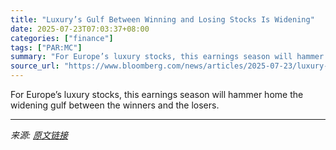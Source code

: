 ```yaml
---
title: "Luxury’s Gulf Between Winning and Losing Stocks Is Widening"
date: 2025-07-23T07:03:37+08:00
categories: ["finance"]
tags: ["PAR:MC"]
summary: "For Europe’s luxury stocks, this earnings season will hammer home the widening gulf between the winners and the losers."
source_url: "https://www.bloomberg.com/news/articles/2025-07-23/luxury-s-split-between-winners-and-losers-is-only-getting-wider"
---
```


For Europe’s luxury stocks, this earnings season will hammer home the widening gulf between the winners and the losers.

---

*来源: [原文链接](https://www.bloomberg.com/news/articles/2025-07-23/luxury-s-split-between-winners-and-losers-is-only-getting-wider)*
